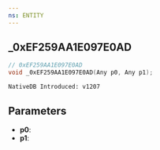 ```yaml
---
ns: ENTITY
---
```

## _0xEF259AA1E097E0AD

```c
// 0xEF259AA1E097E0AD
void _0xEF259AA1E097E0AD(Any p0, Any p1);
```

```
NativeDB Introduced: v1207
```

## Parameters
* **p0**:
* **p1**:

